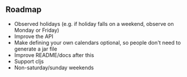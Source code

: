 ## Roadmap

* Observed holidays (e.g. if holiday falls on a weekend, observe on Monday or Friday)
* Improve the API
* Make defining your own calendars optional, so people don't need to generate a jar file
* Improve README/docs after this
* Support cljs
* Non-saturday/sunday weekends
